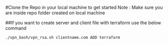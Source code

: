 #Clone the Repo in your local machine to get started
Note : Make sure you are inside repo folder created on local machine

##If you want to create server and client file with terraform use the below command
```
./vpn_bash/vpn_rsa.sh clientname.com ADD terraform
```
